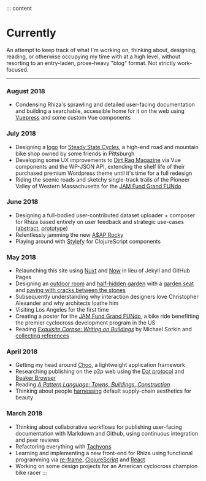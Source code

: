 ::: content
# Currently

An attempt to keep track of what I'm working on, thinking about, designing, reading, or otherwise occupying my time with at a high level, without resorting to an entry-laden, prose-heavy "blog" format. Not strictly work-focused.

---

### August 2018

* Condensing Rhiza's sprawling and detailed user-facing documentation and building a searchable, accessible home for it on the web using [Vuepress](https://vuepress.vuejs.org/) and some custom Vue components

### July 2018

* Designing a [logo](https://www.dropbox.com/s/wtem9rskg28l8fi/Diamond%20-%20Wordmark%20-%20WB.png?dl=0) for [Steady State Cycles](https://steadystatecycles.com/), a high-end road and mountain bike shop owned by some friends in Pittsburgh
* Developing some UX improvements to [Dirt Rag Magazine](http://dirtragmag.com/) via Vue components and the WP-JSON API, extending the shelf life of their purchased premium Wordpress theme until it's time for a full redesign
* Riding the scenic roads and sketchy single-track trails of the Pioneer Valley of Western Massachusetts for the [JAM Fund Grand FUNdo](https://www.dropbox.com/s/8gpy5bqtryv7xas/PROOF%20Fundo%20Poster.png?dl=0)

### June 2018

* Designing a full-bodied user-contributed dataset uploader + composer for Rhiza based entirely on user feedback and strategic use-cases ([abstract](https://www.dropbox.com/s/nsreuzyrqnfmteb/Abstract%2C%20User-Uploaded%20Data%20Expansion%20in%20Rhiza.pdf?dl=0), [prototype](https://github.com/jamesacklin/user-contrib-prototype))
* Relentlessly jamming the new [A$AP Rocky](http://www.vulture.com/2018/05/review-ausdap-rockys-album-testing.html)
* Playing around with [Stylefy](https://github.com/Jarzka/stylefy) for ClojureScript components

### May 2018

* Relaunching this site using [Nuxt](http://www.nuxtjs.org/) and [Now](https://zeit.co/now) in lieu of Jekyll and GitHub Pages
* Designing an [outdoor room](http://www.iwritewordsgood.com/apl/patterns/apl163.htm) and [half-hidden garden](http://www.iwritewordsgood.com/apl/patterns/apl111.htm) with a [garden seat](http://www.iwritewordsgood.com/apl/patterns/apl176.htm) and [paving with cracks between the stones](http://www.iwritewordsgood.com/apl/patterns/apl247.htm)
* Subsequently understanding why interaction designers love Christopher Alexander and why architects loathe him
* Visiting Los Angeles for the first time
* Creating a poster for the [JAM Fund Grand FUNdo](https://www.dropbox.com/s/8gpy5bqtryv7xas/PROOF%20Fundo%20Poster.png?dl=0), a bike ride benefitting the premier cyclocross development program in the US
* Reading _[Exquisite Corpse: Writing on Buildings](https://www.versobooks.com/books/778-exquisite-corpse)_ by Michael Sorkin and [collecting references](https://www.are.na/james-acklin/exquisite-corpse-references)

### April 2018

* Getting my head around [Choo](https://choo.io/), a lightweight application framework
* Researching publishing on the p2p web using the [Dat protocol](https://datproject.org/) and [Beaker Browser](https://beakerbrowser.com/)
* Reading _[A Pattern Language: Towns, Buildings, Construction](https://en.wikipedia.org/wiki/A_Pattern_Language)_
* Thinking about people [harnessing](https://www.are.na/clint-soren/lot-2046) default supply-chain aesthetics for beauty

### March 2018

* Thinking about collaborative workflows for publishing user-facing documentation with Markdown and Github, using continuous integration and peer reviews
* Refactoring everything with [Tachyons](http://tachyons.io/)
* Learning and implementing a new front-end for Rhiza using functional programming via [re-frame](https://github.com/Day8/re-frame), [ClojureScript](https://clojurescript.org/) and [React](https://reactjs.org/)
* Working on some design projects for an American cyclocross champion bike racer
:::
